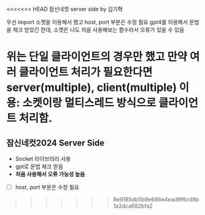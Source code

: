 <<<<<<< HEAD
잠신네컷 server side by 김기혁

우선 import 소켓을 이용해서 했고
host, port 부분은 수정 필요
gpt4를 이용해서 문법을 체크 받았긴 한데,
소켓은 나도 처음 사용해보는 함수라서 오류가 있을 수 있음

위는 단일 클라이언트의 경우만 했고
만약 여러 클라이언트 처리가 필요한다면 server(multiple), client(multiple)
이용: 소켓이랑 멀티스레드 방식으로 클라이언트 처리함.
=======
## 잠신네컷2024 Server Side

 - Socket 라이브러리 사용
 - gpt로 문법 체크 받음
 - **처음 사용해서 오류 가능성 높음**
 - [ ] host, port 부분은 수정 필요
>>>>>>> 8e9185db5b9e686e4ead9f6cd8b1a2dca682bfa2
